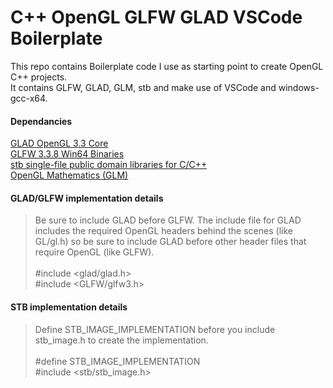 # C++ OpenGL GLFW GLAD VSCode Boilerplate

This repo contains Boilerplate code I use as starting point to create OpenGL C++ projects.<br>
It contains GLFW, GLAD, GLM, stb and make use of VSCode and windows-gcc-x64.



#### Dependancies
[GLAD OpenGL 3.3 Core](https://glad.dav1d.de/#language=c&specification=gl&api=gl%3D3.3&api=gles1%3Dnone&api=gles2%3Dnone&api=glsc2%3Dnone&profile=compatibility&loader=on)<br>
[GLFW 3.3.8 Win64 Binaries](https://github.com/glfw/glfw/releases/download/3.3.8/glfw-3.3.8.bin.WIN64.zip)<br>
[stb single-file public domain libraries for C/C++](https://github.com/nothings/stb)<br>
[OpenGL Mathematics (GLM)](https://github.com/g-truc/glm)<br>


#### GLAD/GLFW implementation details
>Be sure to include GLAD before GLFW. The include file for GLAD includes the required OpenGL headers behind the scenes (like GL/gl.h) so be sure to include GLAD before other header files that require OpenGL (like GLFW).<br><br>
#include <glad/glad.h><br>
#include <GLFW/glfw3.h>


#### STB implementation details
>Define STB_IMAGE_IMPLEMENTATION before you include stb_image.h to create the implementation.<br><br>
 #define STB_IMAGE_IMPLEMENTATION<br>
 #include <stb/stb_image.h><br>
